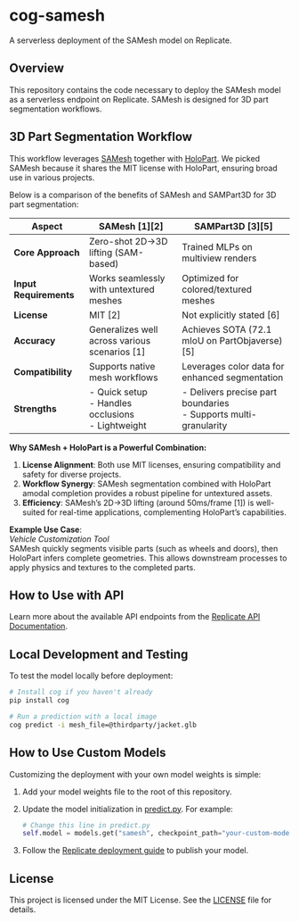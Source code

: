 # cog-samesh

A serverless deployment of the SAMesh model on Replicate.

## Overview

This repository contains the code necessary to deploy the SAMesh model as a serverless endpoint on Replicate. SAMesh is designed for 3D part segmentation workflows.

## 3D Part Segmentation Workflow

This workflow leverages [SAMesh](https://github.com/gtangg12/samesh) together with [HoloPart](https://vast-ai-research.github.io/HoloPart/). We picked SAMesh because it shares the MIT license with HoloPart, ensuring broad use in various projects.

Below is a comparison of the benefits of SAMesh and SAMPart3D for 3D part segmentation:

| Aspect                 | SAMesh [1][2]                                          | SAMPart3D [3][5]                                                   |
| ---------------------- | ------------------------------------------------------ | ------------------------------------------------------------------ |
| **Core Approach**      | Zero-shot 2D→3D lifting (SAM-based)                    | Trained MLPs on multiview renders                                  |
| **Input Requirements** | Works seamlessly with untextured meshes                | Optimized for colored/textured meshes                              |
| **License**            | MIT [2]                                                | Not explicitly stated [6]                                          |
| **Accuracy**           | Generalizes well across various scenarios [1]          | Achieves SOTA (72.1 mIoU on PartObjaverse) [5]                     |
| **Compatibility**      | Supports native mesh workflows                         | Leverages color data for enhanced segmentation                     |
| **Strengths**          | - Quick setup<br>- Handles occlusions<br>- Lightweight | - Delivers precise part boundaries<br>- Supports multi-granularity |

**Why SAMesh + HoloPart is a Powerful Combination:**

1. **License Alignment**: Both use MIT licenses, ensuring compatibility and safety for diverse projects.
2. **Workflow Synergy**: SAMesh segmentation combined with HoloPart amodal completion provides a robust pipeline for untextured assets.
3. **Efficiency**: SAMesh’s 2D→3D lifting (around 50ms/frame [1]) is well-suited for real-time applications, complementing HoloPart’s capabilities.

**Example Use Case**:  
_Vehicle Customization Tool_  
SAMesh quickly segments visible parts (such as wheels and doors), then HoloPart infers complete geometries. This allows downstream processes to apply physics and textures to the completed parts.

## How to Use with API

Learn more about the available API endpoints from the [Replicate API Documentation](https://replicate.com/hardikdava/rf-detr/api).

## Local Development and Testing

To test the model locally before deployment:

```bash
# Install cog if you haven't already
pip install cog

# Run a prediction with a local image
cog predict -i mesh_file=@thirdparty/jacket.glb
```

## How to Use Custom Models

Customizing the deployment with your own model weights is simple:

1. Add your model weights file to the root of this repository.
2. Update the model initialization in [predict.py](predict.py). For example:

   ```python
   # Change this line in predict.py
   self.model = models.get("samesh", checkpoint_path="your-custom-model.pth")
   ```

3. Follow the [Replicate deployment guide](https://replicate.com/docs/guides/deploy-a-custom-model) to publish your model.

## License

This project is licensed under the MIT License. See the [LICENSE](https://github.com/V-Sekai-fire/cog-samesh/blob/main/LICENSE) file for details.
